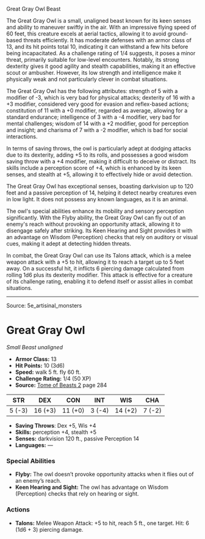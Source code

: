 <MonsterName/>Great Gray Owl</MonsterName>
<CreatureType/>Beast</CreatureType>

<summary>The Great Gray Owl is a small, unaligned beast known for its keen senses and ability to maneuver swiftly in the air. With an impressive flying speed of 60 feet, this creature excels at aerial tactics, allowing it to avoid ground-based threats efficiently. It has moderate defenses with an armor class of 13, and its hit points total 10, indicating it can withstand a few hits before being incapacitated. As a challenge rating of 1/4 suggests, it poses a minor threat, primarily suitable for low-level encounters. Notably, its strong dexterity gives it good agility and stealth capabilities, making it an effective scout or ambusher. However, its low strength and intelligence make it physically weak and not particularly clever in combat situations.</summary>

<detail>

The Great Gray Owl has the following attributes: strength of 5 with a modifier of -3, which is very bad for physical attacks; dexterity of 16 with a +3 modifier, considered very good for evasion and reflex-based actions; constitution of 11 with a +0 modifier, regarded as average, allowing for a standard endurance; intelligence of 3 with a -4 modifier, very bad for mental challenges; wisdom of 14 with a +2 modifier, good for perception and insight; and charisma of 7 with a -2 modifier, which is bad for social interactions.

In terms of saving throws, the owl is particularly adept at dodging attacks due to its dexterity, adding +5 to its rolls, and possesses a good wisdom saving throw with a +4 modifier, making it difficult to deceive or distract. Its skills include a perception score of +4, which is enhanced by its keen senses, and stealth at +5, allowing it to effectively hide or avoid detection.

The Great Gray Owl has exceptional senses, boasting darkvision up to 120 feet and a passive perception of 14, helping it detect nearby creatures even in low light. It does not possess any known languages, as it is an animal.

The owl's special abilities enhance its mobility and sensory perception significantly. With the Flyby ability, the Great Gray Owl can fly out of an enemy's reach without provoking an opportunity attack, allowing it to disengage safely after striking. Its Keen Hearing and Sight provides it with an advantage on Wisdom (Perception) checks that rely on auditory or visual cues, making it adept at detecting hidden threats.

In combat, the Great Gray Owl can use its Talons attack, which is a melee weapon attack with a +5 to hit, allowing it to reach a target up to 5 feet away. On a successful hit, it inflicts 6 piercing damage calculated from rolling 1d6 plus its dexterity modifier. This attack is effective for a creature of its challenge rating, enabling it to defend itself or assist allies in combat situations.</detail>



---

Source: 5e_artisinal_monsters

# Great Gray Owl

*Small* *Beast* *unaligned*

- **Armor Class:** 13
- **Hit Points:** 10 (3d6)
- **Speed:** walk 5 ft. fly 60 ft.
- **Challenge Rating:** 1/4 (50 XP)
- **Source:** [Tome of Beasts 2](https://koboldpress.com/kpstore/product/tome-of-beasts-2-for-5th-edition) page 284

| STR | DEX | CON | INT | WIS | CHA |
| --- | --- | --- | --- | --- | --- |
| 5 (-3) | 16 (+3) | 11 (+0) | 3 (-4) | 14 (+2) | 7 (-2) |

- **Saving Throws**: Dex +5, Wis +4
- **Skills:** perception +4, stealth +5
- **Senses:** darkvision 120 ft., passive Perception 14
- **Languages:** —

### Special Abilities

- **Flyby:** The owl doesn’t provoke opportunity attacks when it flies out of an enemy’s reach.
- **Keen Hearing and Sight:** The owl has advantage on Wisdom (Perception) checks that rely on hearing or sight.

### Actions

- **Talons:** Melee Weapon Attack: +5 to hit, reach 5 ft., one target. Hit: 6 (1d6 + 3) piercing damage.




